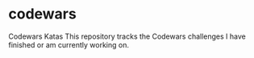 # codewars
Codewars Katas
This repository tracks the Codewars challenges I have finished or am currently working on.
